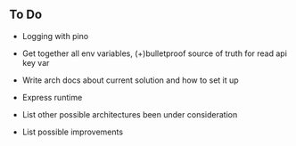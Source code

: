 ## To Do

- Logging with pino
- Get together all env variables, (+)bulletproof source of truth for read api key var

- Write arch docs about current solution and how to set it up
- Express runtime
- List other possible architectures been under consideration
- List possible improvements
